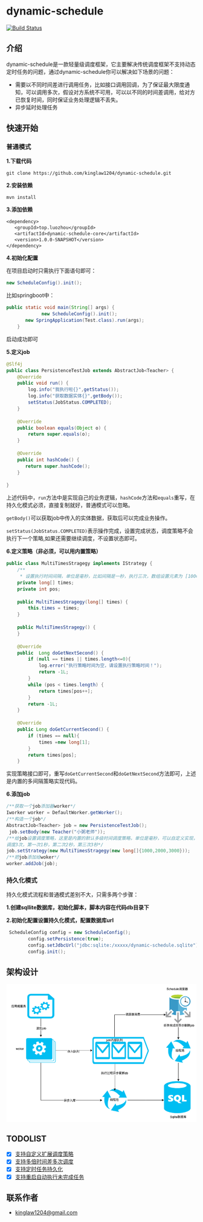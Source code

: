 # dynamic-schedule

[![Build Status](https://img.shields.io/badge/schedule-dynamic--schedule-brightgreen.svg)](https://github.com/kinglaw1204/dynamic-schedule)
## 介绍
dynamic-schedule是一款轻量级调度框架，它主要解决传统调度框架不支持动态定时任务的问题，通过dynamic-schedule你可以解决如下场景的问题：

- 需要以不同时间差进行调用任务，比如接口调用回调，为了保证最大限度通知，可以调用多次，假设对方系统不可用，可以以不同的时间差调用，给对方已恢复时间，同时保证业务处理逻辑不丢失。
- 异步延时处理任务

## 快速开始

### 普通模式

**1.下载代码**

```
git clone https://github.com/kinglaw1204/dynamic-schedule.git
```

**2.安装依赖**

```
mvn install
```

**3.添加依赖**

```
<dependency>
   <groupId>top.luozhou</groupId>
   <artifactId>dynamic-schedule-core</artifactId>
   <version>1.0.0-SNAPSHOT</version>
</dependency>
```

**4.初始化配置**

 在项目启动时只需执行下面语句即可：

```java
new ScheduleConfig().init();
```

比如springboot中：

```java
public static void main(String[] args) {
 			 new ScheduleConfig().init();
       new SpringApplication(Test.class).run(args);
    }
```

启动成功即可

**5.定义job**

```java
@Slf4j
public class PersistenceTestJob extends AbstractJob<Teacher> {
    @Override
    public void run() {
        log.info("我执行啦{}",getStatus());
        log.info("获取数据实体{}",getBody());
        setStatus(JobStatus.COMPLETED);
    }

    @Override
    public boolean equals(Object o) {
        return super.equals(o);
    }

    @Override
    public int hashCode() {
       return super.hashCode();
    }

}
```

上述代码中，`run`方法中是实现自己的业务逻辑，`hashCode`方法和`equals`重写，在持久化模式必须，直接复制就好，普通模式可以忽略。

`getBody()`可以获取job中传入的实体数据，获取后可以完成业务操作。

`setStatus(JobStatus.COMPLETED)`表示操作完成，设置完成状态，调度策略不会执行下一个策略,如果还需要继续调度，不设置状态即可。



**6.定义策略（非必须，可以用内置策略）**

```java
public class MultiTimesStragegy implements IStrategy {
    /**
     * 设置执行时间间隔，单位是毫秒，比如间隔是一秒，执行三次，数组设置元素为 [1000,2000,3000] */
    private long[] times;
    private int pos;

    public MultiTimesStragegy(long[] times) {
        this.times = times;
    }

    public MultiTimesStragegy() {
    }

    @Override
    public  Long doGetNextSecond() {
        if (null == times || times.length<=0){
            log.error("执行策略时间为空，请设置执行策略时间！");
            return -1L;
        }
        while (pos < times.length) {
            return times[pos++];
        }
        return -1L;
    }

    @Override
    public Long doGetCurrentSecond() {
        if (times == null){
            times =new long[1];
        }
        return times[pos];
    }
```

实现策略接口即可，重写`doGetCurrentSecond`和`doGetNextSecond`方法即可，上述是内置的多间隔策略实现代码。



**6.添加job**

```java
/**获取一个job添加器worker*/ 
Iworker worker = DefaultWorker.getWorker();
/**构造一个job*/
AbstractJob<Teacher> job = new PersistenceTestJob();
 job.setBody(new Teacher("小粥老师"));
/**给job设置调度策略，这里是内置的默认多级时间调度策略，单位是毫秒，可以自定义实现，这里的意思是
调度3次，第一次1秒，第二次2秒，第三次3秒*/ 
job.setStrategy(new MultiTimesStragegy(new long[]{1000,2000,3000}));
/**把job添加给woker*/ 
worker.addJob(job);
```



### 持久化模式

持久化模式流程和普通模式差别不大，只需多两个步骤：

**1.创建sqllite数据库，初始化脚本，脚本内容在代码db目录下**

**2.初始化配置设置持久化模式，配置数据库url**

```java
 ScheduleConfig config = new ScheduleConfig();
        config.setPersistence(true);
        config.setJdbcUrl("jdbc:sqlite:/xxxxx/dynamic-schedule.sqlite");
        config.init();

```



## 架构设计
![images](https://github.com/kinglaw1204/dynamic-schedule/blob/master/images/%E6%9E%B6%E6%9E%84%E5%9B%BE.png?raw=true)


## TODOLIST
 * [x] [支持自定义扩展调度策略](#)
 * [x] [支持多倍时间差多次调度](#)
 * [x] [支持定时任务持久化](#)
 * [x] [支持重启自动执行未完成任务](#)
## 联系作者
- [kinglaw1204@gmail.com](mailto:kinglaw1204@gmail.com)
